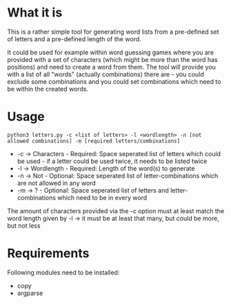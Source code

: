 # What it is
This is a rather simple tool for generating word lists from a pre-defined set of letters and a pre-defined length of the word.

It could be used for example within word guessing games where you are provided with a set of characters (which might be more than the word has positions) and need to create a word from them.
The tool will provide you with a list of all "words" (actually combinations) there are - you could exclude some combinations and you could set combinations which need to be within the created words.

# Usage
	python3 letters.py -c <list of letters> -l <wordlength> -n [not allowed combinations] -m [required letters/combinations] 

* -c -> Characters - Required: Space seperated list of letters which could be used - if a letter could be used twice, it needs to be listed twice 
* -l -> Wordlength - Required: Length of the word(s) to generate
* -n -> Not - Optional: Space seperated list of letter-combinations which are not allowed in any word
* -m -> ? - Optional: Space seperated list of letters and letter-combinations which need to be in every word

The amount of characters provided via the -c option must at least match the word length given by -l -> it must be at least that many, but could be more, but not less


# Requirements

Following modules need to be installed:

* copy
* argparse
